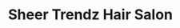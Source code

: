 ---
title: "Sheer Trendz Hair Salon"
url: /virginia-beach/sheer-trendz-hair-salon/
shop: hairdresser
---